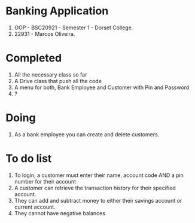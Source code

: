 # Banking Application
1. OOP - BSC20921 - Semester 1 - Dorset College.
2. 22931 - Marcos Oliveira.

# Completed
1.	All the necessary class so far
2.	A Drive class that push all the code
3.	A menu for both, Bank Employee and Customer with Pin and Password 
4.	? 

# Doing
1.	As a bank employee you can create and delete customers. 


# To do list
1.	To login, a customer must enter their name, account code AND a pin number for their account
2.	A customer can retrieve the transaction history for their specified account.
3.	They can add and subtract money to either their savings account or current account. 
4.	They cannot have negative balances
